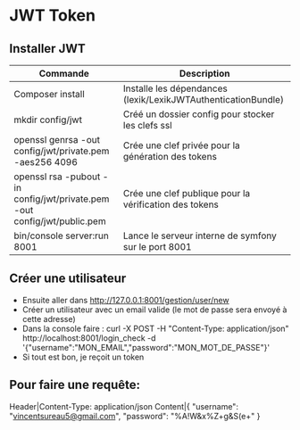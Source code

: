 # JWT Token

## Installer JWT

Commande | Description
---------|------------
Composer install|Installe les dépendances (lexik/LexikJWTAuthenticationBundle)
mkdir config/jwt|Créé un dossier config pour stocker les clefs ssl
openssl genrsa -out config/jwt/private.pem -aes256 4096| Crée une clef privée pour la génération des tokens
openssl rsa -pubout -in config/jwt/private.pem -out config/jwt/public.pem| Crée une clef publique pour la vérification des tokens
bin/console server:run 8001| Lance le serveur interne de symfony sur le port 8001

## Créer une utilisateur

* Ensuite aller dans http://127.0.0.1:8001/gestion/user/new
* Créer un utilisateur avec un email valide (le mot de passe sera envoyé à cette adresse)
* Dans la console faire : curl -X POST -H "Content-Type: application/json" http://localhost:8001/login_check -d '{"username":"MON_EMAIL","password":"MON_MOT_DE_PASSE"}'
* Si tout est bon, je reçoit un token

## Pour faire une requête:

Header|Content-Type: application/json
Content|{ "username": "vincentsureau5@gmail.com", "password": "%A!W&x%Z+g&S(e+" }
